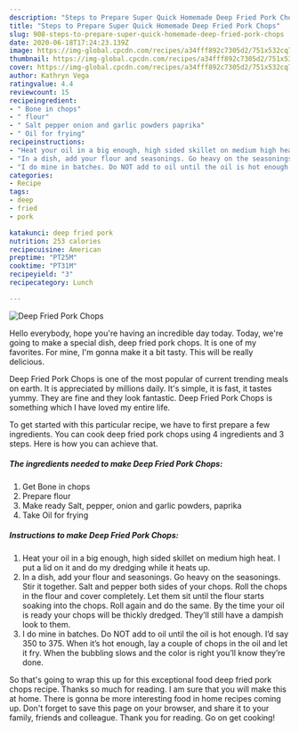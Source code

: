 ```yaml
---
description: "Steps to Prepare Super Quick Homemade Deep Fried Pork Chops"
title: "Steps to Prepare Super Quick Homemade Deep Fried Pork Chops"
slug: 908-steps-to-prepare-super-quick-homemade-deep-fried-pork-chops
date: 2020-06-18T17:24:23.139Z
image: https://img-global.cpcdn.com/recipes/a34fff892c7305d2/751x532cq70/deep-fried-pork-chops-recipe-main-photo.jpg
thumbnail: https://img-global.cpcdn.com/recipes/a34fff892c7305d2/751x532cq70/deep-fried-pork-chops-recipe-main-photo.jpg
cover: https://img-global.cpcdn.com/recipes/a34fff892c7305d2/751x532cq70/deep-fried-pork-chops-recipe-main-photo.jpg
author: Kathryn Vega
ratingvalue: 4.4
reviewcount: 15
recipeingredient:
- " Bone in chops"
- " flour"
- " Salt pepper onion and garlic powders paprika"
- " Oil for frying"
recipeinstructions:
- "Heat your oil in a big enough, high sided skillet on medium high heat. I put a lid on it and do my dredging while it heats up."
- "In a dish, add your flour and seasonings. Go heavy on the seasonings. Stir it together. Salt and pepper both sides of your chops. Roll the chops in the flour and cover completely. Let them sit until the flour starts soaking into the chops. Roll again and do the same. By the time your oil is ready your chops will be thickly dredged. They’ll still have a dampish look to them."
- "I do mine in batches. Do NOT add to oil until the oil is hot enough. I’d say 350 to 375. When it’s hot enough, lay a couple of chops in the oil and let it fry. When the bubbling slows and the color is right you’ll know they’re done."
categories:
- Recipe
tags:
- deep
- fried
- pork

katakunci: deep fried pork 
nutrition: 253 calories
recipecuisine: American
preptime: "PT25M"
cooktime: "PT31M"
recipeyield: "3"
recipecategory: Lunch

---
```



![Deep Fried Pork Chops](https://img-global.cpcdn.com/recipes/a34fff892c7305d2/751x532cq70/deep-fried-pork-chops-recipe-main-photo.jpg)

Hello everybody, hope you're having an incredible day today. Today, we're going to make a special dish, deep fried pork chops. It is one of my favorites. For mine, I'm gonna make it a bit tasty. This will be really delicious.

Deep Fried Pork Chops is one of the most popular of current trending meals on earth. It is appreciated by millions daily. It's simple, it is fast, it tastes yummy. They are fine and they look fantastic. Deep Fried Pork Chops is something which I have loved my entire life.




To get started with this particular recipe, we have to first prepare a few ingredients. You can cook deep fried pork chops using 4 ingredients and 3 steps. Here is how you can achieve that.

<!--inarticleads1-->

##### The ingredients needed to make Deep Fried Pork Chops:

1. Get  Bone in chops
1. Prepare  flour
1. Make ready  Salt, pepper, onion and garlic powders, paprika
1. Take  Oil for frying




<!--inarticleads2-->

##### Instructions to make Deep Fried Pork Chops:

1. Heat your oil in a big enough, high sided skillet on medium high heat. I put a lid on it and do my dredging while it heats up.
1. In a dish, add your flour and seasonings. Go heavy on the seasonings. Stir it together. Salt and pepper both sides of your chops. Roll the chops in the flour and cover completely. Let them sit until the flour starts soaking into the chops. Roll again and do the same. By the time your oil is ready your chops will be thickly dredged. They’ll still have a dampish look to them.
1. I do mine in batches. Do NOT add to oil until the oil is hot enough. I’d say 350 to 375. When it’s hot enough, lay a couple of chops in the oil and let it fry. When the bubbling slows and the color is right you’ll know they’re done.




So that's going to wrap this up for this exceptional food deep fried pork chops recipe. Thanks so much for reading. I am sure that you will make this at home. There is gonna be more interesting food in home recipes coming up. Don't forget to save this page on your browser, and share it to your family, friends and colleague. Thank you for reading. Go on get cooking!
